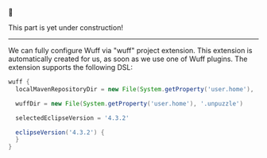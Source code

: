 :construction: 

This part is yet under construction!

---

We can fully configure Wuff via "wuff" project extension. This extension is automatically created for us, as soon as we use one of Wuff plugins. The extension supports the following DSL:

```groovy
wuff {
  localMavenRepositoryDir = new File(System.getProperty('user.home'), '.m2/repository')

  wuffDir = new File(System.getProperty('user.home'), '.unpuzzle')

  selectedEclipseVersion = '4.3.2'

  eclipseVersion('4.3.2') {
  }
}
```